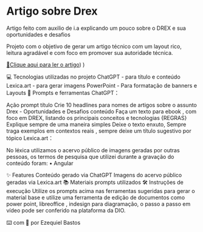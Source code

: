 # Artigo sobre Drex

Artigo feito com auxilio de i.a explicando um pouco sobre o DREX e sua oportunidades e desafios

Projeto com o objetivo de gerar um artigo técnico com um layout rico, leitura agradável e com foco em promover sua autoridade técnica.

[📕Clique aqui para ler o artigo](https://web.dio.me/articles/desvendando-o-drex-entendendo-suas-oportunidades?back=%2Farticles&page=1&order=oldest))
)


💻 Tecnologias utilizadas no projeto
ChatGPT - para título e conteúdo
Lexica.art - para gerar imagens
PowerPoint - Para formatação de banners e Layouts
📄 Prompts e ferramentas
ChatGPT：

Ação	prompt
título	Crie 10 headlines para nomes de artigos sobre o assunto Drex - Oportunidades e Desafios
conteúdo	Faça um texto para ebook , com foco em DREX, listando os principais conceitos e tecnologias {REGRAS} Explique sempre de uma maneira simples Deixe o texto enxuto, Sempre traga exemplos em contextos reais , sempre deixe um título sugestivo por tópico
Lexica.art：

No léxica utilizamos o acervo público de imagens geradas por outras pessoas, os termos de pesquisa que utilizei durante a gravação do conteúdo foram:
• Angular

✨ Features
Conteúdo gerado via ChatGPT
Imagens do acervo público geradas via Lexica.art
📚 Materiais
prompts utilizados
🛠️ Instruções de execução
Utilize os prompts acima nas ferramentas sugeridas para gerar o material base e utilize uma ferramenta de edição de documentos como power point, libreoffice , indesign para diagramação, o passo a passo em vídeo pode ser conferido na plataforma da DIO.



⌨️ com 💜 por Ezequiel Bastos 
